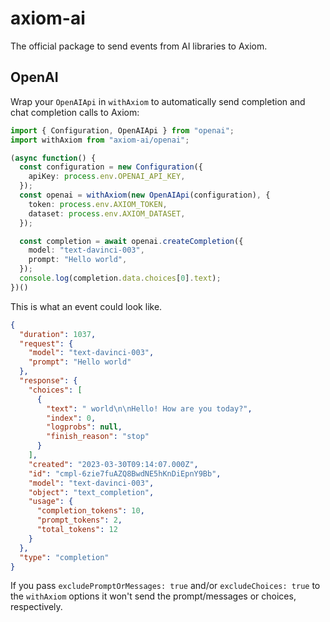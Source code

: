 # axiom-ai

The official package to send events from AI libraries to Axiom.

## OpenAI

Wrap your `OpenAIApi` in `withAxiom` to automatically send completion and 
chat completion calls to Axiom:

```typescript
import { Configuration, OpenAIApi } from "openai";
import withAxiom from "axiom-ai/openai";

(async function() {
  const configuration = new Configuration({
    apiKey: process.env.OPENAI_API_KEY,
  });
  const openai = withAxiom(new OpenAIApi(configuration), {
    token: process.env.AXIOM_TOKEN,
    dataset: process.env.AXIOM_DATASET,
  });

  const completion = await openai.createCompletion({
    model: "text-davinci-003",
    prompt: "Hello world",
  });
  console.log(completion.data.choices[0].text);
})()
```

This is what an event could look like.

```json
{
  "duration": 1037,
  "request": {
    "model": "text-davinci-003",
    "prompt": "Hello world"
  },
  "response": {
    "choices": [
      {
        "text": " world\n\nHello! How are you today?",
        "index": 0,
        "logprobs": null,
        "finish_reason": "stop"
      }
    ],
    "created": "2023-03-30T09:14:07.000Z",
    "id": "cmpl-6zie7fuAZQ8BwdNE5hKnDiEpnY9Bb",
    "model": "text-davinci-003",
    "object": "text_completion",
    "usage": {
      "completion_tokens": 10,
      "prompt_tokens": 2,
      "total_tokens": 12
    }
  },
  "type": "completion"
}
```

If you pass `excludePromptOrMessages: true` and/or `excludeChoices: true` to 
the `withAxiom` options it won't send the prompt/messages or choices, 
respectively.
